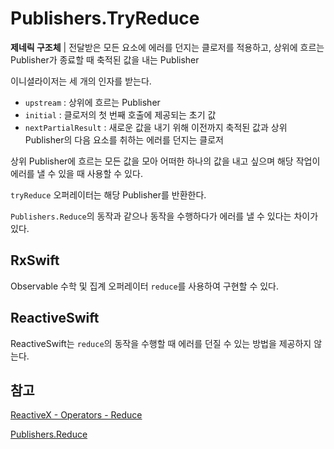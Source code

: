 # Publishers.TryReduce

**제네릭 구조체** | 전달받은 모든 요소에 에러를 던지는 클로저를 적용하고, 상위에 흐르는 Publisher가 종료할 때 축적된 값을 내는 Publisher

이니셜라이저는 세 개의 인자를 받는다.

- `upstream` : 상위에 흐르는 Publisher
- `initial` : 클로저의 첫 번째 호출에 제공되는 초기 값
- `nextPartialResult` : 새로운 값을 내기 위해 이전까지 축적된 값과 상위 Publisher의 다음 요소를 취하는 에러를 던지는 클로저

상위 Publisher에 흐르는 모든 값을 모아 어떠한 하나의 값을 내고 싶으며 해당 작업이 에러를 낼 수 있을 때 사용할 수 있다.

`tryReduce` 오퍼레이터는 해당 Publisher를 반환한다.

`Publishers.Reduce`의 동작과 같으나 동작을 수행하다가 에러를 낼 수 있다는 차이가 있다.

## RxSwift

Observable 수학 및 집계 오퍼레이터 `reduce`를 사용하여 구현할 수 있다.

## ReactiveSwift

ReactiveSwift는 `reduce`의 동작을 수행할 때 에러를 던질 수 있는 방법을 제공하지 않는다.

## 참고

[ReactiveX - Operators - Reduce](http://reactivex.io/documentation/operators/reduce.html)

[Publishers.Reduce](./Reduce.md)